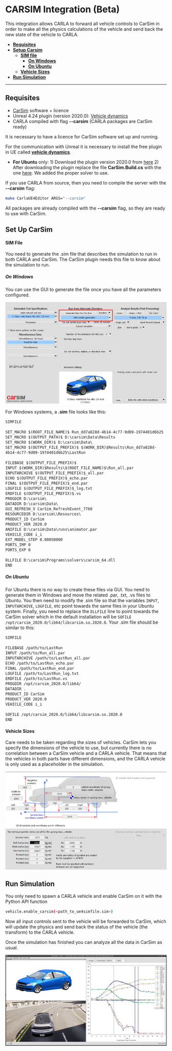 # CARSIM Integration (Beta)

This integration allows CARLA to forward all vehicle controls to CarSim in order to make all 
the physics calculations of the vehicle and send back the new state of the vehicle to CARLA.

*   [__Requisites__](#requisites)  
*   [__Setup Carsim__](#set-up-carsim)  
	*   [__SIM file__](#sim-file)  
        * [__On Windows__](#on-windows)
        * [__On Ubuntu__](#on-ubuntu)
	*   [__Vehicle Sizes__](#vehicle-sizes)  
*   [__Run Simulation__](#run-simulation)  

---
## Requisites

* [CarSim](https://www.carsim.com/products/carsim/index.php) software + licence
* Unreal 4.24 plugin (version 2020.0): [Vehicle dynamics](https://www.unrealengine.com/marketplace/en-US/product/carsim-vehicle-dynamics)
* CARLA compiled with flag **--carsim** (CARLA packages are CarSim ready)

It is necessary to have a licence for CarSim software set up and running.

For the communication with Unreal it is necessary to install the free plugin in UE called [**vehicle 
dynamics**](https://www.unrealengine.com/marketplace/en-US/product/carsim-vehicle-dynamics). 
* **For Ubuntu** only:
        1) Download the plugin version 2020.0 from [here](https://www.carsim.com/users/unreal_plugin/unreal_plugin_2020_0.php)
        2) After downloading the plugin replace the file **CarSim.Build.cs** with the one [here](https://carla-releases.s3.eu-west-3.amazonaws.com/Backup/CarSim.Build.cs). We added the proper solver to use. 

If you use CARLA from source, then you need to compile the server with the **--carsim** flag:
```sh
make CarlaUE4Editor ARGS="--carsim"
```
All packages are already compiled with the **--carsim** flag, so they are ready to use with CarSim.

## Set Up CarSim
#### SIM File

You need to generate the .sim file that describes the simulation to run in both CARLA and 
CarSim. The CarSim plugin needs this file to know about the simulation to run.

##### On Windows

You can use the GUI to generate the file once you have all the parameters configured.

![generate .sim file](img/carsim_generate.jpg)

For Windows systems, a **.sim** file looks like this:

```
SIMFILE

SET_MACRO $(ROOT_FILE_NAME)$ Run_dd7a828d-4b14-4c77-9d09-1974401d6b25
SET_MACRO $(OUTPUT_PATH)$ D:\carsim\Data\Results
SET_MACRO $(WORK_DIR)$ D:\carsim\Data\
SET_MACRO $(OUTPUT_FILE_PREFIX)$ $(WORK_DIR)$Results\Run_dd7a828d-4b14-4c77-9d09-1974401d6b25\LastRun

FILEBASE $(OUTPUT_FILE_PREFIX)$
INPUT $(WORK_DIR)$Results\$(ROOT_FILE_NAME)$\Run_all.par
INPUTARCHIVE $(OUTPUT_FILE_PREFIX)$_all.par
ECHO $(OUTPUT_FILE_PREFIX)$_echo.par
FINAL $(OUTPUT_FILE_PREFIX)$_end.par
LOGFILE $(OUTPUT_FILE_PREFIX)$_log.txt
ERDFILE $(OUTPUT_FILE_PREFIX)$.vs
PROGDIR D:\carsim\
DATADIR D:\carsim\Data\
GUI_REFRESH_V CarSim_RefreshEvent_7760
RESOURCEDIR D:\carsim\\Resources\
PRODUCT_ID CarSim
PRODUCT_VER 2020.0
ANIFILE D:\carsim\Data\runs\animator.par
VEHICLE_CODE i_i
EXT_MODEL_STEP 0.00050000
PORTS_IMP 0
PORTS_EXP 0

DLLFILE D:\carsim\Programs\solvers\carsim_64.dll
END
```
##### On Ubuntu
For Ubuntu there is no way to create these files via GUI. You need to generate them in Windows and 
move the related .par, .txt, .vs files to Ubuntu. You then need to modify the .sim file so that the 
variables `INPUT`, `INPUTARCHIVE`, `LOGFILE`, etc point towards the same files in your Ubuntu 
system. Finally, you need to replace the `DLLFILE` line to point towards the CarSim solver which 
in the default installation will be `SOFILE /opt/carsim_2020.0/lib64/libcarsim.so.2020.0`. Your .sim
file should be similar to this:

```
SIMFILE

FILEBASE /path/to/LastRun
INPUT /path/to/Run_all.par
INPUTARCHIVE /path/to/LastRun_all.par
ECHO /path/to/LastRun_echo.par
FINAL /path/to/LastRun_end.par
LOGFILE /path/to/LastRun_log.txt
ERDFILE /path/to/LastRun.vs
PROGDIR /opt/carsim_2020.0/lib64/
DATADIR .
PRODUCT_ID CarSim
PRODUCT_VER 2020.0
VEHICLE_CODE i_i

SOFILE /opt/carsim_2020.0/lib64/libcarsim.so.2020.0
END
```
#### Vehicle Sizes

Care needs to be taken regarding the sizes of vehicles. CarSim lets you specify the dimensions of 
the vehicle to use, but currently there is no correlation between a CarSim vehicle and a CARLA 
vehicle. That means that the vehicles in both parts have different dimensions, and the CARLA vehicle is only used as a placeholder in the simulation.

![carsim vehicle sizes](img/carsim_vehicle_sizes.jpg)

## Run Simulation

You only need to spawn a CARLA vehicle and enable CarSim on it with the Python API function

```sh
vehicle.enable_carsim(<path_to_ue4simfile.sim>)
```

Now all input controls sent to the vehicle will be forwarded to CarSim, which will update the 
physics and send back the status of the vehicle (the transform) to the CARLA vehicle. 

Once the simulation has finished you can analyze all the data in CarSim as usual. 

![carsim analysis](img/carsim_analysis.jpg)


